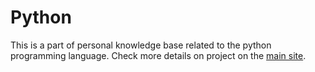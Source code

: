 # Python

This is a part of personal knowledge base related to the python programming language. Check more details on project on the [main site](https://fedorkobak.github.io/knowledge/intro.html).